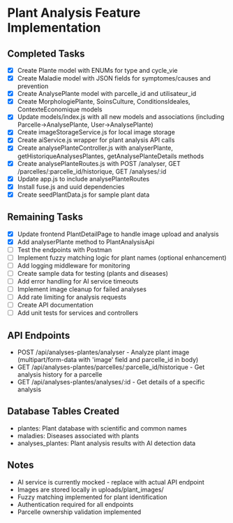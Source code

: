 # Plant Analysis Feature Implementation

## Completed Tasks
- [x] Create Plante model with ENUMs for type and cycle_vie
- [x] Create Maladie model with JSON fields for symptomes/causes and prevention
- [x] Create AnalysePlante model with parcelle_id and utilisateur_id
- [x] Create MorphologiePlante, SoinsCulture, ConditionsIdeales, ContexteEconomique models
- [x] Update models/index.js with all new models and associations (including Parcelle->AnalysePlante, User->AnalysePlante)
- [x] Create imageStorageService.js for local image storage
- [x] Create aiService.js wrapper for plant analysis API calls
- [x] Create analysePlanteController.js with analyserPlante, getHistoriqueAnalysesPlantes, getAnalysePlanteDetails methods
- [x] Create analysePlanteRoutes.js with POST /analyser, GET /parcelles/:parcelle_id/historique, GET /analyses/:id
- [x] Update app.js to include analysePlanteRoutes
- [x] Install fuse.js and uuid dependencies
- [x] Create seedPlantData.js for sample plant data

## Remaining Tasks
- [x] Update frontend PlantDetailPage to handle image upload and analysis
- [x] Add analyserPlante method to PlantAnalysisApi
- [ ] Test the endpoints with Postman
- [ ] Implement fuzzy matching logic for plant names (optional enhancement)
- [ ] Add logging middleware for monitoring
- [ ] Create sample data for testing (plants and diseases)
- [ ] Add error handling for AI service timeouts
- [ ] Implement image cleanup for failed analyses
- [ ] Add rate limiting for analysis requests
- [ ] Create API documentation
- [ ] Add unit tests for services and controllers

## API Endpoints
- POST /api/analyses-plantes/analyser - Analyze plant image (multipart/form-data with 'image' field and parcelle_id in body)
- GET /api/analyses-plantes/parcelles/:parcelle_id/historique - Get analysis history for a parcelle
- GET /api/analyses-plantes/analyses/:id - Get details of a specific analysis

## Database Tables Created
- plantes: Plant database with scientific and common names
- maladies: Diseases associated with plants
- analyses_plantes: Plant analysis results with AI detection data

## Notes
- AI service is currently mocked - replace with actual API endpoint
- Images are stored locally in uploads/plant_images/
- Fuzzy matching implemented for plant identification
- Authentication required for all endpoints
- Parcelle ownership validation implemented
